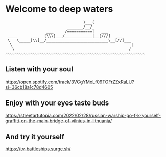 # Welcome to deep waters

                                      )___(
                               _______/__/_
                      ___     /===========|   ___
     ____       __   [\\\]___/____________|__[///]   __
     \   \_____[\\]__/___________________________\__[//]___
      \                                                    |
       \                                                  /
    ~~~~~~~~~~~~~~~~~~~~~~~~~~~~~~~~~~~~~~~~~~~~~~~~~~~~~~~~~~~~~

## Listen with your soul

https://open.spotify.com/track/3VCgYMoLf09TOFrZZxRaLU?si=36cb18a1c78d4605

## Enjoy with your eyes taste buds

https://streetartutopia.com/2022/02/28/russian-warship-go-f-k-yourself-graffiti-on-the-main-bridge-of-vilnius-in-lithuania/

## And try it yourself

https://tv-battleships.surge.sh/
